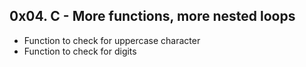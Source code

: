 ## 0x04. C - More functions, more nested loops
* Function to check for uppercase character
* Function to check for digits